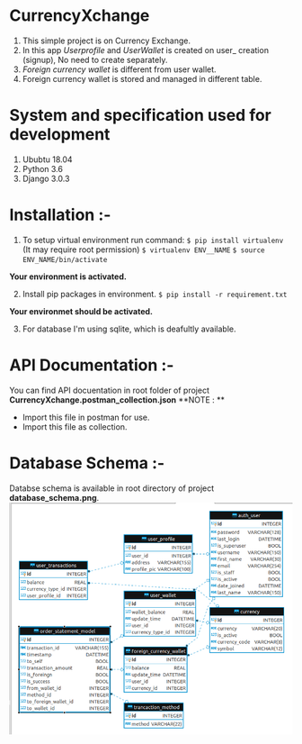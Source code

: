 # CurrencyXchange
1) This simple project is on Currency Exchange. 
2) In this app *Userprofile* and *UserWallet* is created on user_ creation (signup), No need to create separately.
3) *Foreign currency wallet* is different from user wallet.
4) Foreign currency wallet is stored and managed in different table.

# System and specification used for development
1) Ububtu 18.04
2) Python 3.6
3) Django 3.0.3

# Installation :-
	
1) To setup virtual environment run command:
  `$ pip install virtualenv` (It may require root permission)
  `$ virtualenv ENV__NAME`
  `$ source ENV_NAME/bin/activate`

  **Your environment is activated.**

2) Install pip packages in environment.
   `$ pip install -r requirement.txt`

  **Your environmet should be activated.**

3) For database I'm using sqlite, which is deafultly available.

# API Documentation :- 
  You can find API docuentation in root folder of project **CurrencyXchange.postman_collection.json**
  **NOTE : **
  - Import this file in postman for use.
  - Import this file as collection.

# Database Schema :-
  Databse schema is available in root directory of project **database_schema.png**.
  ![Database Schema](./database_schema.png)

